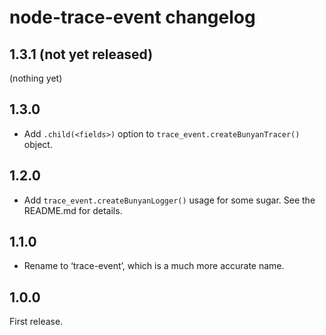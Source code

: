 node-trace-event changelog
==========================

1.3.1 (not yet released)
------------------------

(nothing yet)

1.3.0
-----

-   Add `.child(<fields>)` option to `trace_event.createBunyanTracer()` object.

1.2.0
-----

-   Add `trace_event.createBunyanLogger()` usage for some sugar. See the README.md for details.

1.1.0
-----

-   Rename to ‘trace-event’, which is a much more accurate name.

1.0.0
-----

First release.
